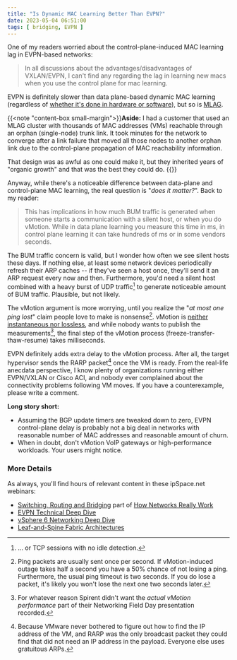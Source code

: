 ```yaml
---
title: "Is Dynamic MAC Learning Better Than EVPN?"
date: 2023-05-04 06:51:00
tags: [ bridging, EVPN ]
---
```

One of my readers worried about the control-plane-induced MAC learning lag in EVPN-based networks:

> In all discussions about the advantages/disadvantages of VXLAN/EVPN, I can't find any regarding the lag in learning new macs when you use the control plane for mac learning.

EVPN is definitely slower than data plane-based dynamic MAC learning (regardless of [whether it's done in hardware or software](https://blog.ipspace.net/2023/03/dynamic-mac-learning-hw-cpu.html)), but so is [MLAG](/series/mlag.html).
<!--more-->
{{<note "content-box small-margin">}}**Aside:** I had a customer that used an MLAG cluster with thousands of MAC addresses (VMs) reachable through an orphan (single-node) trunk link. It took minutes for the network to converge after a link failure that moved all those nodes to another orphan link due to the control-plane propagation of MAC reachability information.

That design was as awful as one could make it, but they inherited years of "organic growth" and that was the best they could do.
{{</note>}}

Anyway, while there's a noticeable difference between data-plane and control-plane MAC learning, the real question is "_does it matter?_". Back to my reader:

> This has implications in how much BUM traffic is generated when someone starts a communication with a silent host, or when you do vMotion. While in data plane learning you measure this time in ms, in control plane learning it can take hundreds of ms or in some vendors seconds.

The BUM traffic concern is valid, but I wonder how often we see silent hosts these days. If nothing else, at least some network devices periodically refresh their ARP caches -- if they've seen a host once, they'll send it an ARP request every now and then. Furthermore, you'd need a silent host combined with a heavy burst of UDP traffic[^PLE] to generate noticeable amount of BUM traffic. Plausible, but not likely.

[^PLE]: ... or TCP sessions with no idle detection.

The vMotion argument is more worrying, until you realize the "_at most one ping lost_" claim people love to make is nonsense[^SPL]. vMotion is [neither instantaneous nor lossless](https://blog.ipspace.net/2020/03/the-myth-of-lossless-vmotion.html), and while nobody wants to publish the measurements[^PM], the final step of the vMotion process (freeze-transfer-thaw-resume) takes milliseconds.

[^SPL]: Ping packets are usually sent once per second. If vMotion-induced outage takes half a second you have a 50% chance of not losing a ping. Furthermore, the usual ping timeout is two seconds. If you do lose a packet, it's likely you won't lose the next one two seconds later.

[^PM]: For whatever reason Spirent didn't want the _actual vMotion performance_ part of their Networking Field Day presentation recorded.

EVPN definitely adds extra delay to the vMotion process. After all, the target hypervisor sends the RARP packet[^RARP] once the VM is ready. From the real-life anecdata perspective, I know plenty of organizations running either EVPN/VXLAN or Cisco ACI, and nobody ever complained about the connectivity problems following VM moves. If you have a counterexample, please write a comment.

**Long story short:**

* Assuming the BGP update timers are tweaked down to zero, EVPN control-plane delay is probably not a big deal in networks with reasonable number of MAC addresses and reasonable amount of churn.
* When in doubt, don't vMotion VoIP gateways or high-performance workloads. Your users might notice.

### More Details

As always, you'll find hours of relevant content in these ipSpace.net webinars:
 
* [Switching, Routing and Bridging](https://my.ipspace.net/bin/list?id=Net101#SWITCH) part of [How Networks Really Work](https://www.ipspace.net/How_Networks_Really_Work)
* [EVPN Technical Deep Dive](https://www.ipspace.net/EVPN_Technical_Deep_Dive)
* [vSphere 6 Networking Deep Dive](https://www.ipspace.net/VSphere_6_Networking_Deep_Dive)
* [Leaf-and-Spine Fabric Architectures](https://www.ipspace.net/Leaf-and-Spine_Fabric_Architectures) 

[^RARP]: Because VMware never bothered to figure out how to find the IP address of the VM, and RARP was the only broadcast packet they could find that did not need an IP address in the payload. Everyone else uses gratuitous ARPs.
